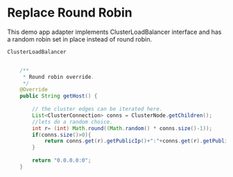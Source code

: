 Replace Round Robin
===
This demo app adapter implements ClusterLoadBalancer interface and has a random robin set in place instead of round robin.


````java
ClusterLoadBalancer


    /**
	 * Round robin override.
	 */
	@Override
	public String getHost() {
		
		// the cluster edges can be iterated here.
		List<ClusterConnection> conns = ClusterNode.getChildren();
		//lets do a random choice.
		int r= (int) Math.round((Math.random() * conns.size()-1));
		if(conns.size()>0){
			return conns.get(r).getPublicIp()+":"+conns.get(r).getPublicPort();
		}
		
		return "0.0.0.0:0";
	}

````